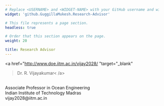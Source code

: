 ```yaml
---
# Replace <USERNAME> and <WIDGET-NAME> with your GitHub username and widget name, respectively.
widget: 'github.GuggillaMukesh.Research-Advisor'

# This file represents a page section.
headless: true

# Order that this section appears on the page.
weight: 20

title: Research Advisor
---
```

<a 
  href="http://www.doe.iitm.ac.in/vijay2028/ 
  "target="_blank"
  >Dr. R. Vijayakumar<
 /a>
 <br>
Associate Professor in Ocean Engineering <br>
Indian Institute of Technology Madras <br>
vijay2028@iitm.ac.in <br>
